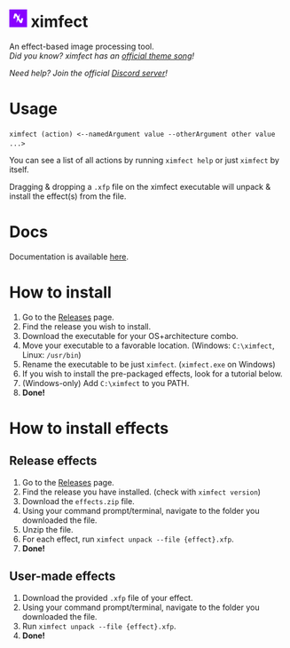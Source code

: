 <h1><img src="img/ximfect.png" alt="ximfect logo" width="32px" height="32px">&nbsp;ximfect</h1>
An effect-based image processing tool.<br />


<i>
Did you know? ximfect has an <a href="https://youtu.be/PGSvlpF07tU">official theme song</a>!

Need help? Join the official <a href="https://discord.gg/AGPZyUE">Discord server</a>!
</i>

# Usage
`ximfect (action) <--namedArgument value --otherArgument other value ...>`

You can see a list of all actions by running `ximfect help` or just `ximfect` by itself.

Dragging & dropping a `.xfp` file on the ximfect executable will unpack & install the effect(s) from the file.

# Docs
Documentation is available [here](https://ximfect.github.io).

# How to install

1. Go to the [Releases](https://github.com/ximfect/ximfect/releases) page.
2. Find the release you wish to install.
3. Download the executable for your OS+architecture combo.
4. Move your executable to a favorable location. (Windows: `C:\ximfect`, Linux: `/usr/bin`)
5. Rename the executable to be just `ximfect`. (`ximfect.exe` on Windows)
6. If you wish to install the pre-packaged effects, look for a tutorial below.
7. (Windows-only) Add `C:\ximfect` to you PATH.
8. **Done!**

# How to install effects

## Release effects

1. Go to the [Releases](https://github.com/ximfect/ximfect/releases) page.
2. Find the release you have installed. (check with `ximfect version`)
3. Download the `effects.zip` file.
4. Using your command prompt/terminal, navigate to the folder you downloaded the file.
5. Unzip the file.
6. For each effect, run `ximfect unpack --file {effect}.xfp`.
6. **Done!**

## User-made effects

1. Download the provided `.xfp` file of your effect.
2. Using your command prompt/terminal, navigate to the folder you downloaded the file.
3. Run `ximfect unpack --file {effect}.xfp`.
4. **Done!**
